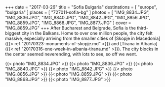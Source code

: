 +++
date   = "2017-03-26"
title  = "Sofia Bulgaria"
destinations = [ "europe", "bulgaria" ]
places = [ "727011-sofia-bg" ]
photos = [
  "IMG_8834.JPG", "IMG_8836.JPG", "IMG_8840.JPG", "IMG_8842.JPG", "IMG_8856.JPG",
  "IMG_8859.JPG", "IMG_8868.JPG", "IMG_8877.JPG"
]
cover = "IMG_8859.JPG"
+++
After Bucharest and Belgrade, Sofia is the third-biggest city in the Balkans. Home to over one million people, the city felt massive, especially arriving from the smaller cities of [Skopje in Macedonia]({{< ref "20170323-monuments-of-skopje.md" >}}) and [Tirana in Albania]({{< ref "20170316-one-week-in-albania-tirana.md" >}}). The city blocks in the center seemed neverending, with lots to see, so off we went.
<!--more-->

{{< photo "IMG_8834.JPG" >}}
{{< photo "IMG_8836.JPG" >}}
{{< photo "IMG_8840.JPG" >}}
{{< photo "IMG_8842.JPG" >}}
{{< photo "IMG_8856.JPG" >}}
{{< photo "IMG_8859.JPG" >}}
{{< photo "IMG_8868.JPG" >}}
{{< photo "IMG_8877.JPG" >}}